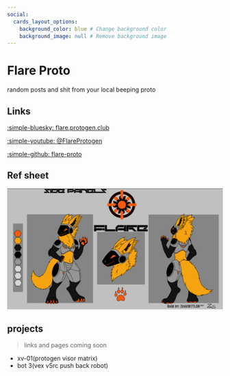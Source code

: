 ```yaml
---
social:
  cards_layout_options:
    background_color: blue # Change background color
    background_image: null # Remove background image
---
```

# Flare Proto
random posts and shit from your local beeping proto

## Links
[:simple-bluesky:  flare.protogen.club](https://bsky.app/profile/flare.protogen.club)

[:simple-youtube:  @FlareProtogen](https://www.youtube.com/@FlareProtogen)

[:simple-github:  flare-proto](https://github.com/flare-proto)

## Ref sheet
![Ref Sheet](flareRefSheet.png)

## projects
> links and pages coming soon 

- xv-01(protogen visor matrix)
- bot 3(vex v5rc push back robot)